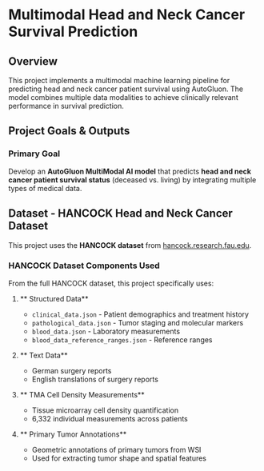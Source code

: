 # Multimodal Head and Neck Cancer Survival Prediction

## Overview
This project implements a multimodal machine learning pipeline for predicting head and neck cancer patient survival using AutoGluon. The model combines multiple data modalities to achieve clinically relevant performance in survival prediction.

## Project Goals & Outputs

### Primary Goal
Develop an **AutoGluon MultiModal AI model** that predicts **head and neck cancer patient survival status** (deceased vs. living) by integrating multiple types of medical data.

## Dataset - HANCOCK Head and Neck Cancer Dataset

This project uses the **HANCOCK dataset** from [hancock.research.fau.edu](https://hancock.research.fau.eu/download). 

### HANCOCK Dataset Components Used

From the full HANCOCK dataset, this project specifically uses:

1. ** Structured Data** 
   - `clinical_data.json` - Patient demographics and treatment history
   - `pathological_data.json` - Tumor staging and molecular markers
   - `blood_data.json` - Laboratory measurements
   - `blood_data_reference_ranges.json` - Reference ranges

2. ** Text Data** 
   - German surgery reports
   - English translations of surgery reports

3. ** TMA Cell Density Measurements** 
   - Tissue microarray cell density quantification
   - 6,332 individual measurements across patients

4. ** Primary Tumor Annotations** 
   - Geometric annotations of primary tumors from WSI
   - Used for extracting tumor shape and spatial features







